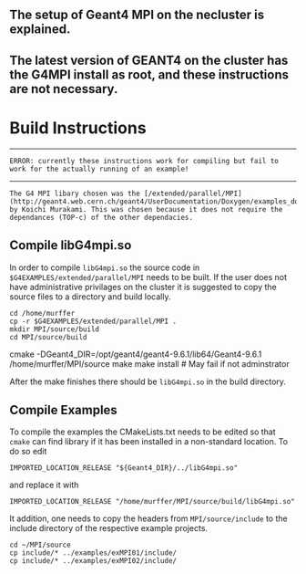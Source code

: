 The setup of Geant4 MPI on the necluster is explained.
-------------
The latest version of GEANT4 on the cluster has the G4MPI install as root, and these instructions are not necessary.
-------------

Build Instructions
==================
--------
	ERROR: currently these instructions work for compiling but fail to work for the actually running of an example!
--------

	The G4 MPI libary chosen was the [/extended/parallel/MPI](http://geant4.web.cern.ch/geant4/UserDocumentation/Doxygen/examples_doc/html/Examples_MPI.html) by Koichi Murakami. This was chosen because it does not require the dependances (TOP-c) of the other dependacies.

## Compile libG4mpi.so

In order to compile `libG4mpi.so` the source code in `$G4EXAMPLES/extended/parallel/MPI` needs to be built.  If the user does not have administrative privilages on the cluster it is suggested to copy the source files to a directory and build locally.

	cd /home/murffer
	cp -r $G4EXAMPLES/extended/parallel/MPI .
 	mkdir MPI/source/build
	cd MPI/source/build
  cmake -DGeant4_DIR=/opt/geant4/geant4-9.6.1/lib64/Geant4-9.6.1 /home/murffer/MPI/source
	make
	make install # May fail if not adminstrator

After the make finishes there should be `libG4mpi.so` in the build directory.

## Compile Examples

To compile the examples the CMakeLists.txt needs to be edited so that `cmake` can find library if it has been installed in a non-standard location. To do so edit


	IMPORTED_LOCATION_RELEASE "${Geant4_DIR}/../libG4mpi.so"
	
and replace it with

	IMPORTED_LOCATION_RELEASE "/home/murffer/MPI/source/build/libG4mpi.so"

It addition, one needs to copy the headers from `MPI/source/include` to the include directory of the respective example projects.

 	cd ~/MPI/source
 	cp include/* ../examples/exMPI01/include/
 	cp include/* ../examples/exMPI02/include/
